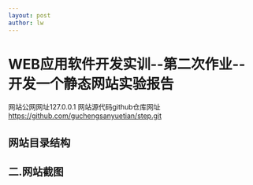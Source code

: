 ```yaml
---
layout: post
author: lw
---
```


# WEB应用软件开发实训--第二次作业--开发一个静态网站实验报告

网站公网网址127.0.0.1  网站源代码github仓库网址 https://github.com/guchengsanyuetian/step.git

## 网站目录结构



## 二.网站截图
